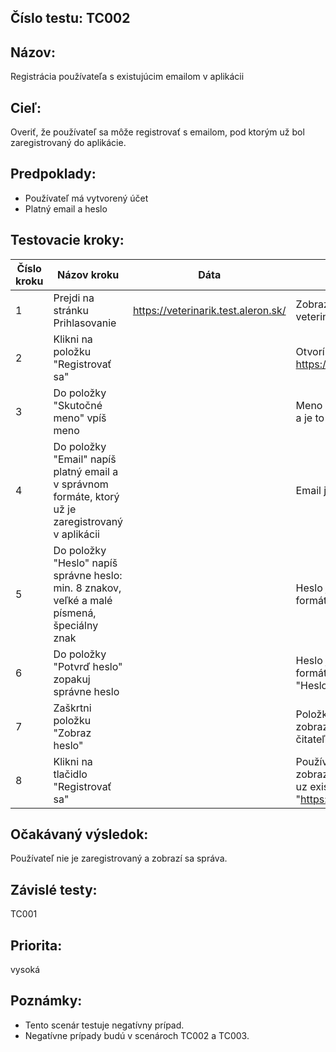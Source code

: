 ## Číslo testu: TC002

## Názov:
Registrácia používateľa s existujúcim emailom v aplikácii

## Cieľ:
Overiť, že používateľ sa môže registrovať s emailom, pod ktorým už bol zaregistrovaný do aplikácie.

## Predpoklady:
- Používateľ má vytvorený účet
- Platný email a heslo

## Testovacie kroky:

| Číslo kroku | Názov kroku | Dáta | Očakávaný výsledok |
|-------------|---------------------------------------|--------------------------------------------------|--------------------------------------------------------------------|
| 1 | Prejdi na stránku Prihlasovanie | https://veterinarik.test.aleron.sk/ | Zobrazí sa stránka veterinarik.test.aleron.sk |
| 2 | Klikni na položku "Registrovať sa" | | Otvorí sa stránka https://veterinarik.test.aleron.sk/# |
| 3 | Do položky "Skutočné meno" vpíš meno | | Meno má správny počet znakov XX a je to len reťazec |
| 4 | Do položky "Email" napíš platný email a v správnom formáte, ktorý už je zaregistrovaný v aplikácii | | Email je platný, má správny formát |
| 5 | Do položky "Heslo" napíš správne heslo: min. 8 znakov, veľké a malé písmená, špeciálny znak | | Heslo je správne, má správny formát |
| 6 | Do položky "Potvrď heslo" zopakuj správne heslo | | Heslo je správne, má správny formát a zhoduje sa s položkou "Heslo" |
| 7 | Zaškrtni položku "Zobraz heslo" | | Položka "Heslo" a "Potvrď heslo" zobrazuje heslo vo formáte čitateľnom pre ľudí |
| 8 | Klikni na tlačidlo "Registrovať sa" | | Používateľ je zaregistrovaný, zobrazí sa správa "Pouzivatel/email uz existuje.", stránka sa zmení na "https://veterinarik.test.aleron.sk/#" |


## Očakávaný výsledok:
Používateľ nie je zaregistrovaný a zobrazí sa správa.

## Závislé testy:
TC001

## Priorita:
vysoká

## Poznámky:
- Tento scenár testuje negatívny prípad.
- Negatívne prípady budú v scenároch TC002 a TC003.

